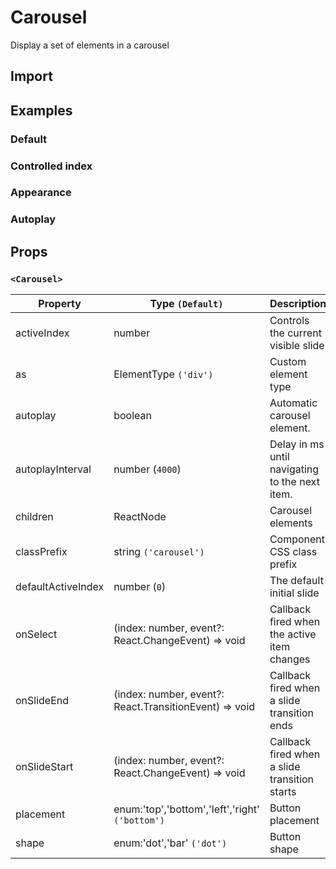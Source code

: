 # Carousel

Display a set of elements in a carousel

## Import

<!--{include:(components/carousel/fragments/import.md)}-->

## Examples

### Default

<!--{include:`basic.md`}-->

### Controlled index

<!--{include:`position.md`}-->

### Appearance

<!--{include:`appearance.md`}-->

### Autoplay

<!--{include:`autoplay.md`}-->

## Props

### `<Carousel>`

| Property           | Type `(Default)`                                       | Description                                    |
| ------------------ | ------------------------------------------------------ | ---------------------------------------------- |
| activeIndex        | number                                                 | Controls the current visible slide             |
| as                 | ElementType `('div')`                                  | Custom element type                            |
| autoplay           | boolean                                                | Automatic carousel element.                    |
| autoplayInterval   | number (`4000`)                                        | Delay in ms until navigating to the next item. |
| children           | ReactNode                                              | Carousel elements                              |
| classPrefix        | string `('carousel')`                                  | Component CSS class prefix                     |
| defaultActiveIndex | number (`0`)                                           | The default initial slide                      |
| onSelect           | (index: number, event?: React.ChangeEvent) => void     | Callback fired when the active item changes    |
| onSlideEnd         | (index: number, event?: React.TransitionEvent) => void | Callback fired when a slide transition ends    |
| onSlideStart       | (index: number, event?: React.ChangeEvent) => void     | Callback fired when a slide transition starts  |
| placement          | enum:'top','bottom','left','right' `('bottom')`        | Button placement                               |
| shape              | enum:'dot','bar' `('dot')`                             | Button shape                                   |
